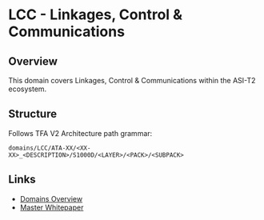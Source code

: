 # LCC - Linkages, Control & Communications

## Overview

This domain covers Linkages, Control & Communications within the ASI-T2 ecosystem.

## Structure

Follows TFA V2 Architecture path grammar:
```
domains/LCC/ATA-XX/<XX-XX>_<DESCRIPTION>/S1000D/<LAYER>/<PACK>/<SUBPACK>
```

## Links

- [Domains Overview](../README.md)
- [Master Whitepaper](../../README.md)

